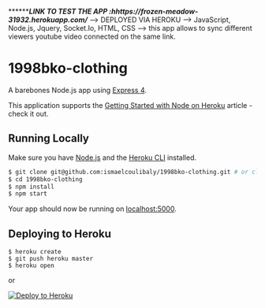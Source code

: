 ***************************LINK TO TEST THE APP :hhttps://frozen-meadow-31932.herokuapp.com/*********************
--> DEPLOYED VIA HEROKU
--> JavaScript, Node.js, Jquery, Socket.Io, HTML, CSS
--> this app allows to sync different viewers youtube video connected on the same link. 

# 1998bko-clothing
A barebones Node.js app using [Express 4](http://expressjs.com/).

This application supports the [Getting Started with Node on Heroku](https://devcenter.heroku.com/articles/getting-started-with-nodejs) article - check it out.

## Running Locally

Make sure you have [Node.js](http://nodejs.org/) and the [Heroku CLI](https://cli.heroku.com/) installed.

```sh
$ git clone git@github.com:ismaelcoulibaly/1998bko-clothing.git # or clone your own fork
$ cd 1998bko-clothing
$ npm install
$ npm start
```

Your app should now be running on [localhost:5000](http://localhost:5000/).

## Deploying to Heroku

```
$ heroku create
$ git push heroku master
$ heroku open
```
or

[![Deploy to Heroku](https://www.herokucdn.com/deploy/button.png)](https://heroku.com/deploy)

